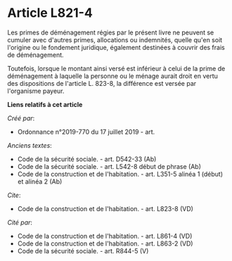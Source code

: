 # Article L821-4

Les primes de déménagement régies par le présent livre ne peuvent se cumuler avec d'autres primes, allocations ou indemnités,
quelle qu'en soit l'origine ou le fondement juridique, également destinées à couvrir des frais de déménagement. 

Toutefois, lorsque le montant ainsi versé est inférieur à celui de la prime de déménagement à laquelle la personne ou le
ménage aurait droit en vertu des dispositions de l'article L. 823-8, la différence est versée par l'organisme payeur.

**Liens relatifs à cet article**

_Créé par_:

  - Ordonnance n°2019-770 du 17 juillet 2019 - art.

_Anciens textes_:

  - Code de la sécurité sociale. - art. D542-33 (Ab)
  - Code de la sécurité sociale. - art. L542-8 début de phrase (Ab)
  - Code de la construction et de l'habitation. - art. L351-5 alinéa 1 (début) et alinéa 2 (Ab)

_Cite_:

  - Code de la construction et de l'habitation. - art. L823-8 (VD)

_Cité par_:

  - Code de la construction et de l'habitation. - art. L861-4 (VD)
  - Code de la construction et de l'habitation. - art. L863-2 (VD)
  - Code de la sécurité sociale. - art. R844-5 (V)
